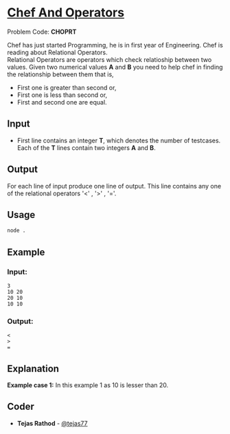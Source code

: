 
# [Chef And Operators](https://www.codechef.com/problems/CHOPRT)
Problem Code: **CHOPRT**

Chef has just started Programming, he is in first year of Engineering. Chef is reading about Relational Operators.\
Relational Operators are operators which check relatioship between two values. Given two numerical values **A** and **B** you need to help chef in finding the relationship between them that is,
- First one is greater than second or,
- First one is less than second or,
- First and second one are equal.

## Input

- First line contains an integer **T**, which denotes the number of testcases. Each of the **T** lines contain two integers **A** and **B**.

## Output

For each line of input produce one line of output. This line contains any one of the relational operators '<' , '>' , '='.

## Usage
```sh
node .
```
## Example
### Input:
```
3
10 20
20 10
10 10
```
### Output:
```
<
>
=
```
## Explanation

**Example case 1:** In this example 1 as 10 is lesser than 20.

## Coder

* **Tejas Rathod** - [@tejas77](https://github.com/tejas77)
